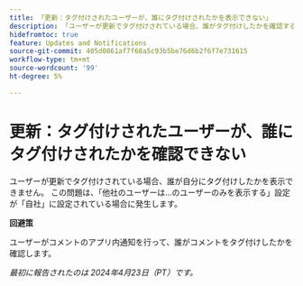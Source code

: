 ```yaml
---
title: 「更新：タグ付けされたユーザーが、誰にタグ付けされたかを表示できない」
description: 「ユーザーが更新でタグ付けされている場合、誰がタグ付けしたかを確認することはできません。 この問題は、「他社のユーザーは…のユーザーのみを表示する」設定が「自社」に設定されている場合に発生します。」
hidefromtoc: true
feature: Updates and Notifications
source-git-commit: 405d0861af7f68a5c93b5be76d6b2f6f7e731615
workflow-type: tm+mt
source-wordcount: '99'
ht-degree: 5%

---
```



# 更新：タグ付けされたユーザーが、誰にタグ付けされたかを確認できない

ユーザーが更新でタグ付けされている場合、誰が自分にタグ付けしたかを表示できません。 この問題は、「他社のユーザーは…のユーザーのみを表示する」設定が「自社」に設定されている場合に発生します。

**回避策**

ユーザーがコメントのアプリ内通知を行って、誰がコメントをタグ付けしたかを確認します。

_最初に報告されたのは 2024年4月23日（PT）です。_

